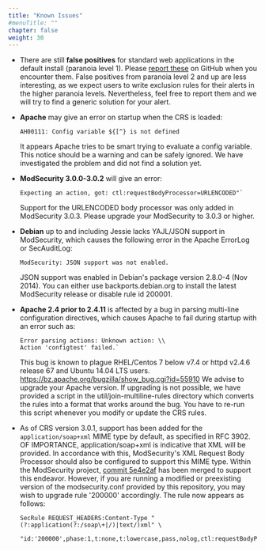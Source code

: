 ```yaml
---
title: "Known Issues"
#menuTitle: ""
chapter: false
weight: 30
---
```


- There are still **false positives** for standard web applications in
  the default install (paranoia level 1). Please [report these](https://github.com/coreruleset/coreruleset/issues/new/choose) on GitHub when you encounter them.
  False positives from paranoia level 2 and up are less interesting,
  as we expect users to write exclusion rules for their alerts in
  the higher paranoia levels. Nevertheless, feel free to report them
  and we will try to find a generic solution for your alert.

- **Apache** may give an error on startup when the CRS is loaded:

  ```
  AH00111: Config variable ${[^} is not defined
  ```

  It appears Apache tries to be smart trying to evaluate a config variable.
  This notice should be a warning and can be safely ignored.
  We have investigated the problem and did not find a solution yet.

- **ModSecurity 3.0.0-3.0.2** will give an error:

  ```
  Expecting an action, got: ctl:requestBodyProcessor=URLENCODED"`
  ```

  Support for the URLENCODED body processor was only added in ModSecurity 3.0.3.
  Please upgrade your ModSecurity to 3.0.3 or higher.

- **Debian** up to and including Jessie lacks YAJL/JSON support in ModSecurity,
  which causes the following error in the Apache ErrorLog or SecAuditLog:
  ```
  ModSecurity: JSON support was not enabled.
  ```
  JSON support was enabled in Debian's package version 2.8.0-4 (Nov 2014).
  You can either use backports.debian.org to install the latest ModSecurity
  release or disable rule id 200001.

- **Apache 2.4 prior to 2.4.11** is affected by a bug in parsing multi-line
  configuration directives, which causes Apache to fail during startup
  with an error such as:

  ```plaintext
  Error parsing actions: Unknown action: \\
  Action 'configtest' failed.`
  ```

  This bug is known to plague RHEL/Centos 7 below v7.4 or
  httpd v2.4.6 release 67 and Ubuntu 14.04 LTS users.
  https://bz.apache.org/bugzilla/show_bug.cgi?id=55910
  We advise to upgrade your Apache version. If upgrading is not possible,
  we have provided a script in the util/join-multiline-rules directory
  which converts the rules into a format that works around the bug.
  You have to re-run this script whenever you modify or update
  the CRS rules.

- As of CRS version 3.0.1, support has been added for the `application/soap+xml` MIME
  type by default, as specified in RFC 3902. OF IMPORTANCE, application/soap+xml is
  indicative that XML will be provided. In accordance with this, ModSecurity's XML
  Request Body Processor should also be configured to support this MIME type. Within
  the ModSecurity project, [commit 5e4e2af](https://github.com/SpiderLabs/ModSecurity/commit/5e4e2af7a6f07854fee6ed36ef4a381d4e03960e)
  has been merged to support this endeavor. However, if you are running a modified or
  preexisting version of the modsecurity.conf provided by this repository, you may
  wish to upgrade rule '200000' accordingly. The rule now appears as follows:
  ```
  SecRule REQUEST_HEADERS:Content-Type "(?:application(?:/soap\+|/)|text/)xml" \
    "id:'200000',phase:1,t:none,t:lowercase,pass,nolog,ctl:requestBodyProcessor=XML"
  ```

